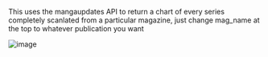 This uses the mangaupdates API to return a chart of every series completely scanlated from a particular magazine, just change mag_name at the top to whatever publication you want

![image](https://github.com/user-attachments/assets/846c854b-a6e6-443a-8035-d1e61c7b8ac9)
